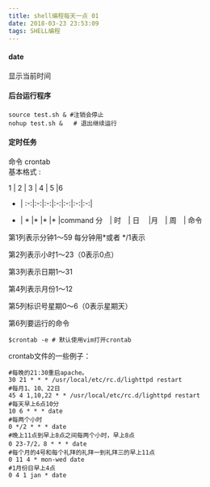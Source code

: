```yaml
---
title: shell编程每天一点 01
date: 2018-03-23 23:53:09
tags: SHELL编程
---
```


#### date
显示当前时间

#### 后台运行程序
```shell
source test.sh & #注销会停止
nohup test.sh &   # 退出继续运行
```
#### 定时任务
命令 crontab  
基本格式 :

1 | 2 | 3 | 4 | 5 |6
-  | :-:|:-:|:-:|:-:|:-:|:-:|:-:|
*  | *  |*  |*  |*  |command
分　| 时　| 日　 |月　| 周　| 命令

第1列表示分钟1～59 每分钟用\*或者 \*/1表示

第2列表示小时1～23（0表示0点）

第3列表示日期1～31

第4列表示月份1～12

第5列标识号星期0～6（0表示星期天）

第6列要运行的命令
```shell
$crontab -e # 默认使用vim打开crontab
```
crontab文件的一些例子：
``` shell
#每晚的21:30重启apache。
30 21 * * * /usr/local/etc/rc.d/lighttpd restart
#每月1、10、22日
45 4 1,10,22 * * /usr/local/etc/rc.d/lighttpd restart
#每天早上6点10分
10 6 * * * date
#每两个小时
0 */2 * * * date
#晚上11点到早上8点之间每两个小时，早上8点
0 23-7/2，8 * * * date
#每个月的4号和每个礼拜的礼拜一到礼拜三的早上11点
0 11 4 * mon-wed date
#1月份日早上4点
0 4 1 jan * date
```
